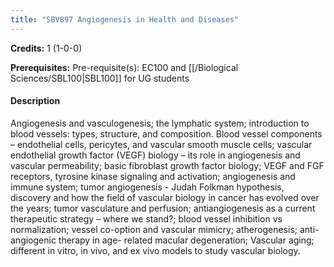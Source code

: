 ```yaml
---
title: "SBV897 Angiogenesis in Health and Diseases"
---
```

**Credits:** 1 (1-0-0)

**Prerequisites:** Pre-requisite(s): EC100 and [[/Biological Sciences/SBL100|SBL100]] for UG students

#### Description
Angiogenesis and vasculogenesis; the lymphatic system; introduction to blood vessels: types, structure, and composition. Blood vessel components – endothelial cells, pericytes, and vascular smooth muscle cells; vascular endothelial growth factor (VEGF) biology – its role in angiogenesis and vascular permeability; basic fibroblast growth factor biology; VEGF and FGF receptors, tyrosine kinase signaling and activation; angiogenesis and immune system; tumor angiogenesis - Judah Folkman hypothesis, discovery and how the field of vascular biology in cancer has evolved over the years; tumor vasculature and perfusion; antiangiogenesis as a current therapeutic strategy – where we stand?; blood vessel inhibition vs normalization; vessel co-option and vascular mimicry; atherogenesis; anti-angiogenic therapy in age- related macular degeneration; Vascular aging; different in vitro, in vivo, and ex vivo models to study vascular biology.